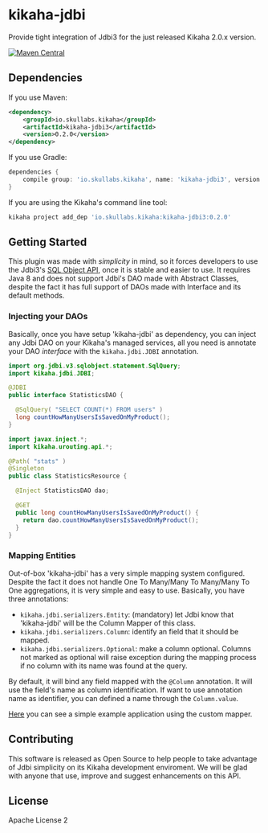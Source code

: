 # kikaha-jdbi
Provide tight integration of Jdbi3 for the just released Kikaha 2.0.x version.

[![Maven Central](https://maven-badges.herokuapp.com/maven-central/io.skullabs.kikaha/kikaha-jdbi3/badge.svg)](https://maven-badges.herokuapp.com/maven-central/io.skullabs.kikaha/kikaha-jdbi3)

## Dependencies
If you use Maven:
```xml
<dependency>
    <groupId>io.skullabs.kikaha</groupId>
    <artifactId>kikaha-jdbi3</artifactId>
    <version>0.2.0</version>
</dependency>
```
If you use Gradle:
```gradle
dependencies {
    compile group: 'io.skullabs.kikaha', name: 'kikaha-jdbi3', version: '0.2.0'
}
```
If you are using the Kikaha's command line tool:
```bash
kikaha project add_dep 'io.skullabs.kikaha:kikaha-jdbi3:0.2.0'
```

## Getting Started
This plugin was made with _simplicity_ in mind, so it forces developers to use the Jdbi3's
[SQL Object API](http://jdbi.org/sql_object_overview/), once it is stable and easier to use.
It requires Java 8 and does not support Jdbi's DAO made with Abstract Classes, despite the fact
it has full support of DAOs made with Interface and its default methods.

### Injecting your DAOs
Basically, once you have setup 'kikaha-jdbi' as dependency, you can inject any Jdbi DAO
on your Kikaha's managed services, all you need is annotate your DAO _interface_ with the
```kikaha.jdbi.JDBI``` annotation.

```java
import org.jdbi.v3.sqlobject.statement.SqlQuery;
import kikaha.jdbi.JDBI;

@JDBI
public interface StatisticsDAO {

  @SqlQuery( "SELECT COUNT(*) FROM users" )
  long countHowManyUsersIsSavedOnMyProduct();
}

import javax.inject.*;
import kikaha.urouting.api.*;

@Path( "stats" )
@Singleton
public class StatisticsResource {

  @Inject StatisticsDAO dao;

  @GET
  public long countHowManyUsersIsSavedOnMyProduct() {
    return dao.countHowManyUsersIsSavedOnMyProduct();
  }
}
```

### Mapping Entities
Out-of-box 'kikaha-jdbi' has a very simple mapping system configured. Despite the fact it does not handle
One To Many/Many To Many/Many To One aggregations, it is very simple and easy to use. Basically, you have three annotations:
- ```kikaha.jdbi.serializers.Entity```: (mandatory) let Jdbi know that 'kikaha-jdbi' will be the Column Mapper of this class.
- ```kikaha.jdbi.serializers.Column```: identify an field that it should be mapped.
- ```kikaha.jdbi.serializers.Optional```: make a column optional. Columns not marked as optional will raise exception
during the mapping process if no column with its name was found at the query.

By default, it will bind any field mapped with the ```@Column``` annotation. It will use the field's name as column
identification. If want to use annotation name as identifier, you can defined a name through the ```Column.value```.

[Here](https://github.com/Skullabs/kikaha-jdbi-sample/blob/master/source/test/User.java) you can see a simple example application
using the custom mapper.

## Contributing
This software is released as Open Source to help people to take advantage of Jdbi simplicity on its Kikaha development
enviroment. We will be glad with anyone that use, improve and suggest enhancements on this API.

## License
Apache License 2

